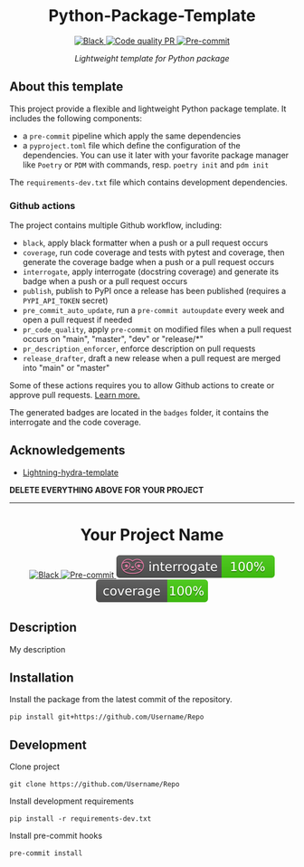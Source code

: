 <div align="center">

# Python-Package-Template

<a href="https://black.readthedocs.io/en/stable/">
    <img alt="Black" src="https://img.shields.io/badge/Code%20Style-Black-black.svg?labelColor=gray"/>
</a>
<a href="https://github.com/VDuchauffour/python-package-template/actions/workflows/pr_code_quality.yml">
    <img alt="Code quality PR" src="https://github.com/VDuchauffour/python-package-template/actions/workflows/pr_code_quality.yml/badge.svg"/>
</a>
<a href="https://github.com/pre-commit/pre-commit">
    <img alt="Pre-commit" src="https://img.shields.io/badge/pre--commit-enabled-brightgreen?logo=pre-commit&logoColor=white"/>
</a>

_Lightweight template for Python package_

</div>

## About this template

This project provide a flexible and lightweight Python package template. It includes the following components:

- a `pre-commit` pipeline which apply the same dependencies
- a `pyproject.toml` file which define the configuration of the dependencies. You can use it later with your favorite package manager like `Poetry` or `PDM` with commands, resp. `poetry init` and `pdm init`

The `requirements-dev.txt` file which contains development dependencies.

### Github actions

The project contains multiple Github workflow, including:

- `black`, apply black formatter when a push or a pull request occurs
- `coverage`, run code coverage and tests with pytest and coverage, then generate the coverage badge when a push or a pull request occurs
- `interrogate`, apply interrogate (docstring coverage) and generate its badge when a push or a pull request occurs
- `publish`, publish to PyPI once a release has been published (requires a `PYPI_API_TOKEN` secret)
- `pre_commit_auto_update`, run a `pre-commit autoupdate` every week and open a pull request if needed
- `pr_code_quality`, apply `pre-commit` on modified files when a pull request occurs on "main", "master", "dev" or "release/\*"
- `pr_description_enforcer`, enforce description on pull requests
- `release_drafter`, draft a new release when a pull request are merged into "main" or "master"

Some of these actions requires you to allow Github actions to create or approve pull requests. [Learn more.](https://docs.github.com/en/repositories/managing-your-repositorys-settings-and-features/enabling-features-for-your-repository/managing-github-actions-settings-for-a-repository#preventing-github-actions-from-creating-or-approving-pull-requests)

The generated badges are located in the `badges` folder, it contains the interrogate and the code coverage.

## Acknowledgements

- [Lightning-hydra-template](https://github.com/ashleve/lightning-hydra-template)

**DELETE EVERYTHING ABOVE FOR YOUR PROJECT**

______________________________________________________________________

<div align="center">

# Your Project Name

<a href="https://black.readthedocs.io/en/stable/">
    <img alt="Black" src="https://img.shields.io/badge/Code%20Style-Black-black.svg?labelColor=gray"/>
</a>
<a href="https://github.com/pre-commit/pre-commit">
    <img alt="Pre-commit" src="https://img.shields.io/badge/pre--commit-enabled-brightgreen?logo=pre-commit&logoColor=white"/>
</a>
<a href="https://interrogate.readthedocs.io/en/latest/#">
    <img alt="Interrogate" src="./badges/interrogate_badge.svg"/>
</a>
<a href="https://coverage.readthedocs.io/en/latest/#">
    <img alt="Coverage" src="./badges/coverage_badge.svg"/>
</a>

</div>

## Description

My description

## Installation

Install the package from the latest commit of the repository.

```shell
pip install git+https://github.com/Username/Repo
```

## Development

Clone project

```shell
git clone https://github.com/Username/Repo
```

Install development requirements

```shell
pip install -r requirements-dev.txt
```

Install pre-commit hooks

```shell
pre-commit install
```
